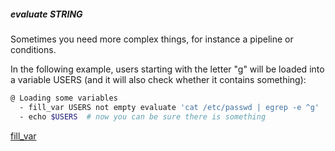 ##### evaluate STRING

Sometimes you need more complex things, for instance a pipeline or conditions.

In the following example, users starting with the letter "g" will be loaded into a variable USERS (and it will also check whether it contains something):

```bash
@ Loading some variables
  - fill_var USERS not empty evaluate 'cat /etc/passwd | egrep -e ^g'
  - echo $USERS  # now you can be sure there is something
```

[fill_var](fill_var.md)  